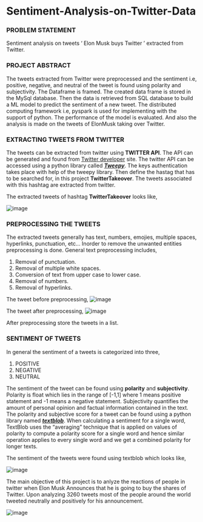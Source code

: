 # Sentiment-Analysis-on-Twitter-Data

### PROBLEM STATEMENT

Sentiment analysis on tweets ‘ Elon Musk buys Twitter ’ extracted from Twitter.

### PROJECT ABSTRACT

The tweets extracted from Twitter were preprocessed and the sentiment i.e, positive, negative, and neutral of the tweet is found using polarity and subjectivity. The Dataframe is framed. The created data frame is stored in the MySql database. Then the data is retrieved from SQL database to build a ML model to predict the sentiment of a new tweet. The distributed computing framework i.e, pyspark is used for implementing with the support of python. The performance of the model is evaluated. And also the analysis is made on the tweets of ElonMusk taking over Twitter.

### EXTRACTING TWEETS FROM TWITTER

The tweets can be extracted from twitter using **TWITTER API**. The API can be generated and found from [Twitter developer](https://developer.twitter.com) site. The twitter API can be accessed using a python library called ***[Tweepy](https://docs.tweepy.org/en/stable/)***. The keys authentication takes place with help of the tweepy library. Then define the hastag that has to be searched for, in this project **TwitterTakeover**. The tweets associated with this hashtag are extracted from twitter.

The extracted tweets of hashtag **TwitterTakeover** looks like,

![image](https://user-images.githubusercontent.com/68286374/178969100-ace51c0a-e796-4c81-9f4e-9277846d3dbf.png)

### PREPROCESSING THE TWEETS

The extracted tweets generally has text, numbers, emojies, multiple spaces, hyperlinks, punctuation, etc... Inorder to remove the unwanted entities preprocessing is done. General text preprocessing includes,
1) Removal of punctuation.
2) Removal of multiple white spaces.
3) Conversion of text from upper case to lower case.
4) Removal of numbers.
5) Removal of hyperlinks.

The tweet before preprocessing,
![image](https://user-images.githubusercontent.com/68286374/178970388-e812b087-e464-468d-9f1b-949723fd0944.png)

The tweet after preprocessing,
![image](https://user-images.githubusercontent.com/68286374/178970597-7b10ccb9-b33c-4a4c-b92c-8093f14556f4.png)

After preprocessing store the tweets in a list.

### SENTIMENT OF TWEETS

In general the sentiment of a tweets is categorized into three,
1) POSITIVE
2) NEGATIVE
3) NEUTRAL

The sentiment of the tweet can be found using **polarity** and **subjectivity**. Polarity is float which lies in the range of [-1,1] where 1 means positive statement and -1 means a negative statement. Subjectivity quantifies the amount of personal opinion and factual information contained in the text. The polarity and subjective score for a tweet can be found using a python library named ***[textblob](https://textblob.readthedocs.io)***. When calculating a sentiment for a single word, TextBlob uses the “averaging” technique that is applied on values of polarity to compute a polarity score for a single word and hence similar operation applies to every single word and we get a combined polarity for longer texts.

The sentiment of the tweets were found using textblob which looks like,

![image](https://user-images.githubusercontent.com/68286374/178974121-9999c29d-2ad3-4eb9-99ad-0bf6fdcef335.png)

The main objective of this project is to anlyze the reactions of people in twitter when Elon Musk Announces that he is going to buy the shares of Twitter. Upon analyzing 3260 tweets most of the people around the world tweeted neutrally and positively for his announcement.  

![image](https://user-images.githubusercontent.com/68286374/178974669-b355100a-68ed-4893-a4f0-b703ea4a3624.png)













